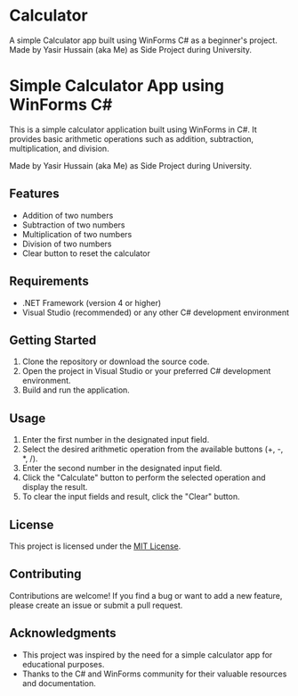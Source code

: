 # Calculator
A simple Calculator app built using WinForms C# as a beginner's project. \
Made by Yasir Hussain (aka Me) as Side Project during University.

# Simple Calculator App using WinForms C#

  This is a simple calculator application built using WinForms in C#. 
  It provides basic arithmetic operations such as addition, subtraction, multiplication, and division.

Made by Yasir Hussain (aka Me) as Side Project during University.

## Features

- Addition of two numbers
- Subtraction of two numbers
- Multiplication of two numbers
- Division of two numbers
- Clear button to reset the calculator

## Requirements

- .NET Framework (version 4 or higher)
- Visual Studio (recommended) or any other C# development environment

## Getting Started

1. Clone the repository or download the source code.
2. Open the project in Visual Studio or your preferred C# development environment.
3. Build and run the application.

## Usage

1. Enter the first number in the designated input field.
2. Select the desired arithmetic operation from the available buttons (+, -, *, /).
3. Enter the second number in the designated input field.
4. Click the "Calculate" button to perform the selected operation and display the result.
5. To clear the input fields and result, click the "Clear" button.

## License

This project is licensed under the [MIT License](LICENSE).

## Contributing

Contributions are welcome! If you find a bug or want to add a new feature, 
please create an issue or submit a pull request.

## Acknowledgments

- This project was inspired by the need for a simple calculator app for educational purposes.
- Thanks to the C# and WinForms community for their valuable resources and documentation.
